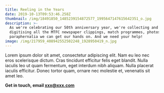 ```yaml
---
title: Reeling in the Years
date: 2019-10-13T09:53:46.258Z
thumbnail: /img/18491850_1485239154872577_1995647147615642351_o.jpg
description: >-
  As we're celebrating our 50th anniversary year, we're collecting and
  digitising all the MTFC newspaper clippings, match programmes, photos and
  paraphernalia we can get our hands on. And we need your help!
image: /img/217959_408942552502248_1928950419_n.jpg
---
```

Lorem ipsum dolor sit amet, consectetur adipiscing elit. Nam eu leo nec eros scelerisque dictum. Cras tincidunt efficitur felis eget blandit. Nulla iaculis leo ut quam fermentum, eget interdum nibh aliquam. Nulla placerat iaculis efficitur. Donec tortor quam, ornare nec molestie et, venenatis sit amet leo. 

**Get in touch, email xxx@xxx.com**
